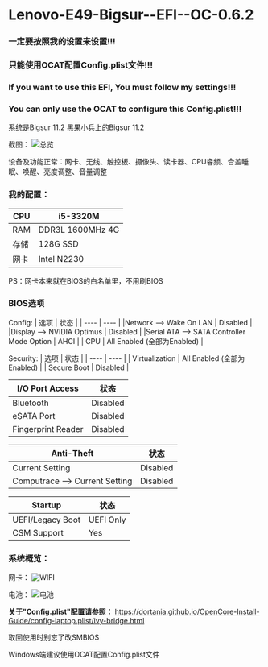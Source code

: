 # Lenovo-E49-Bigsur--EFI--OC-0.6.2

### 一定要按照我的设置来设置!!!
### 只能使用OCAT配置Config.plist文件!!!

### If you want to use this EFI, You must follow my settings!!!
### You can only use the OCAT to configure this Config.plist!!!

系统是Bigsur 11.2 黑果小兵上的Bigsur 11.2

截图：
![总览](https://user-images.githubusercontent.com/95116110/167303238-ef21def1-3f5f-45c7-ad5c-7f13b780d258.png)

设备及功能正常：网卡、无线、触控板、摄像头、读卡器、CPU睿频、合盖睡眠、唤醒、亮度调整、音量调整

### 我的配置：
| CPU | i5-3320M |
| ---- | ---- |
| RAM | DDR3L 1600MHz 4G |
| 存储 | 128G SSD |
| 网卡 | Intel N2230 |  

PS：网卡本来就在BIOS的白名单里，不用刷BIOS

### BIOS选项

Config:
| 选项 | 状态 |
| ---- | ---- |
|Network --> Wake On LAN | Disabled |
|Display --> NVIDIA Optimus | Disabled |
|Serial ATA --> SATA Controller Mode Option | AHCI |
| CPU | All Enabled (全部为Enabled) |

Security:
| 选项 | 状态 |
| ---- | ---- |
| Virtualization | All Enabled (全部为Enabled) |
| Secure Boot | Disabled |

| I/O Port Access | 状态 |
| ---- | ---- |
| Bluetooth | Disabled |
| eSATA Port | Disabled |
| Fingerprint Reader | Disabled |

| Anti-Theft | 状态 |
| ---- | ---- |
| Current Setting | Disabled |
| Computrace --> Current Setting | Disabled |

|Startup| 状态 |
| ---- | ---- |
| UEFI/Legacy Boot | UEFI Only |
| CSM Support | Yes |



### 系统概览：
网卡：
![WIFI](https://user-images.githubusercontent.com/95116110/167303262-f62e0d32-bc7f-4b8c-bfef-a4e72f20e50a.png)

电池：
![电池](https://user-images.githubusercontent.com/95116110/167303278-b9edec4e-3067-47fc-b7f6-2d8bfe7c0959.png)

**关于"Config.plist"配置请参照：**
https://dortania.github.io/OpenCore-Install-Guide/config-laptop.plist/ivy-bridge.html

取回使用时别忘了改SMBIOS 

Windows端建议使用OCAT配置Config.plist文件
